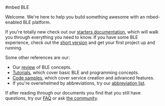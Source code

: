 #mbed BLE

Welcome. We're here to help you build something awesome with an mbed-enabled BLE platform.

If you're totally new check out our [starters documentation](../Docs/GettingStarted/BeginnersIntro.md), which will walk you through everything you need to know. If you have some BLE experience, check out the [short version](../Docs/GettingStarted/DevIntro.md) and get your first project up and running. 

Some other references are our:

* Our [review](../Docs/InDepth/BLEInDepth.md) of BLE concepts.
* [Tutorials](../GettingStarted/IntroSamples.md), which cover basic BLE and programming concepts.
* [Code samples](../Docs/AdvSamples/Overview.md), which cover service creation and advanced features.
* If you're overwhelmed by abbreviations, try our [abbreviation list](../Docs/Additional/Abbr.md).

If after reading through our documents you find that you still have questions, try our [FAQ](../Docs/Additional/BLE_FAQ.md) or ask [the community](https://developer.mbed.org/teams/Bluetooth-Low-Energy/community/).